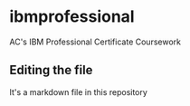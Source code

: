 # ibmprofessional
AC's IBM Professional Certificate Coursework

## Editing the file
It's a markdown file in this repository
